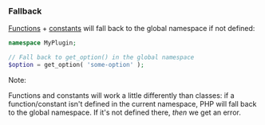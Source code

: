 ### Fallback

<u>Functions</u> + <u>constants</u> will fall back to the global namespace if not defined:

```php
namespace MyPlugin;

// Fall back to get_option() in the global namespace
$option = get_option( 'some-option' );
```

Note:

Functions and constants will work a little differently than classes: if a function/constant isn't defined in the current namespace, PHP will fall back to the global namespace. If it's not defined there, _then_ we get an error.
